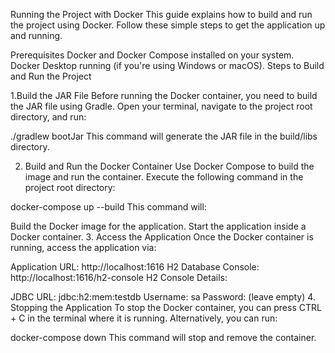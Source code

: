 Running the Project with Docker
This guide explains how to build and run the project using Docker. Follow these simple steps to get the application up and running.

Prerequisites
Docker and Docker Compose installed on your system.
Docker Desktop running (if you're using Windows or macOS).
Steps to Build and Run the Project

1.Build the JAR File
   Before running the Docker container, you need to build the JAR file using Gradle. Open your terminal, navigate to the project root directory, and run:


./gradlew bootJar
This command will generate the JAR file in the build/libs directory.

2. Build and Run the Docker Container
   Use Docker Compose to build the image and run the container. Execute the following command in the project root directory:


docker-compose up --build
This command will:

Build the Docker image for the application.
Start the application inside a Docker container.
3. Access the Application
   Once the Docker container is running, access the application via:

Application URL: http://localhost:1616
H2 Database Console: http://localhost:1616/h2-console
H2 Console Details:

JDBC URL: jdbc:h2:mem:testdb
Username: sa
Password: (leave empty)
4. Stopping the Application
   To stop the Docker container, you can press CTRL + C in the terminal where it is running. Alternatively, you can run:


docker-compose down
This command will stop and remove the container.
